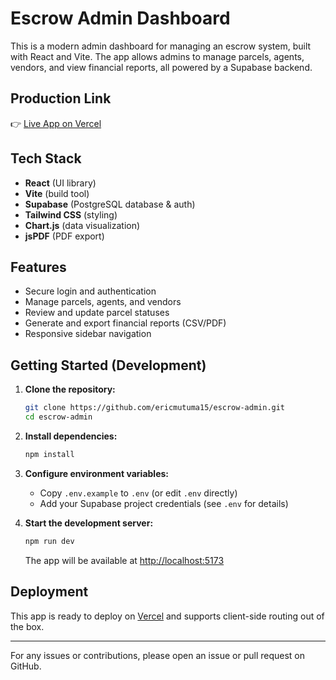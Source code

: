 
# Escrow Admin Dashboard

This is a modern admin dashboard for managing an escrow system, built with React and Vite. The app allows admins to manage parcels, agents, vendors, and view financial reports, all powered by a Supabase backend.

## Production Link

👉 [Live App on Vercel](https://mutuma-escrowproject.vercel.app)

## Tech Stack

- **React** (UI library)
- **Vite** (build tool)
- **Supabase** (PostgreSQL database & auth)
- **Tailwind CSS** (styling)
- **Chart.js** (data visualization)
- **jsPDF** (PDF export)

## Features

- Secure login and authentication
- Manage parcels, agents, and vendors
- Review and update parcel statuses
- Generate and export financial reports (CSV/PDF)
- Responsive sidebar navigation

## Getting Started (Development)

1. **Clone the repository:**
   ```bash
   git clone https://github.com/ericmutuma15/escrow-admin.git
   cd escrow-admin
   ```

2. **Install dependencies:**
   ```bash
   npm install
   ```

3. **Configure environment variables:**
   - Copy `.env.example` to `.env` (or edit `.env` directly)
   - Add your Supabase project credentials (see `.env` for details)

4. **Start the development server:**
   ```bash
   npm run dev
   ```
   The app will be available at [http://localhost:5173](http://localhost:5173)

## Deployment

This app is ready to deploy on [Vercel](https://vercel.com/) and supports client-side routing out of the box.

---
For any issues or contributions, please open an issue or pull request on GitHub.
